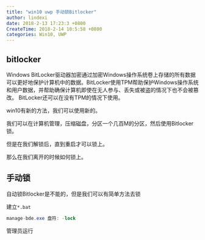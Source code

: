 ```yaml
---
title: "win10 uwp 手动锁Bitlocker"
author: lindexi
date: 2018-2-13 17:23:3 +0800
CreateTime: 2018-2-14 10:5:58 +0800
categories: Win10, UWP
---
```


## bitlocker
Windows BitLocker驱动器加密通过加密Windows操作系统卷上存储的所有数据可以更好地保护计算机中的数据。BitLocker使用TPM帮助保护Windows操作系统和用户数据，并帮助确保计算机即使在无人参与、丢失或被盗的情况下也不会被篡改。 BitLocker还可以在没有TPM的情况下使用。

<!--more-->



<div id="toc"></div>

win10有新的方法，我们可以使用新的。

我们可以在计算机管理，压缩磁盘，分区一个几百M的分区，然后使用Bitlocker锁。

但是在我们解锁后，直到重启才可以锁上。

那么在我们离开的时候如何锁上。

## 手动锁

自动锁Bitlocker是不能的，但是我们可以有简单方法去锁

建立`*.bat`

```csharp
manage-bde.exe 盘符: -lock
```
管理员运行



